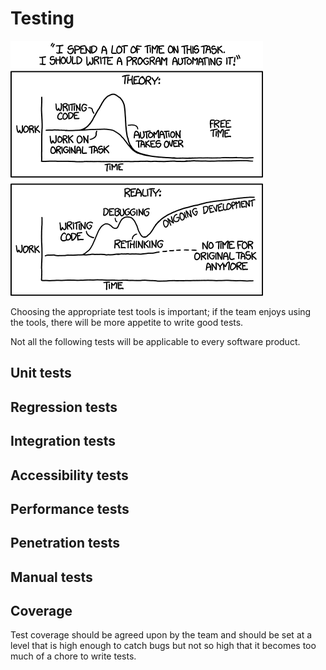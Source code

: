 # Testing

[![automation](/images/automation.png)](https://xkcd.com/1319)

Choosing the appropriate test tools is important; if the team enjoys using the tools, there will be more appetite to write good tests.

Not all the following tests will be applicable to every software product.

## Unit tests

## Regression tests

## Integration tests

## Accessibility tests

## Performance tests

## Penetration tests

## Manual tests

## Coverage

Test coverage should be agreed upon by the team and should be set at a level that is high enough to catch bugs but not so high that it becomes too much of a chore to write tests.
